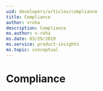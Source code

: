 ```yaml
---
uid: developers/articles/compliance
title: Compliance
author: vroha
description: Compliance
ms.author: v-roha
ms.date: 03/29/2019
ms.service: product-insights
ms.topic: conceptual
---
```

# Compliance
